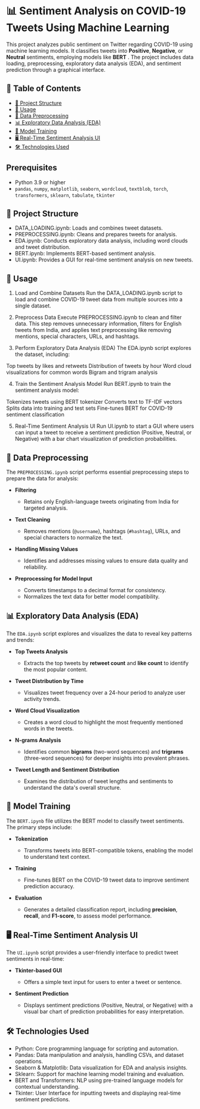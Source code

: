 # 📊 Sentiment Analysis on COVID-19 Tweets Using Machine Learning

This project analyzes public sentiment on Twitter regarding COVID-19 using machine learning models. It classifies tweets into **Positive**, **Negative**, or **Neutral** sentiments, employing models like **BERT** . The project includes data loading, preprocessing, exploratory data analysis (EDA), and sentiment prediction through a graphical interface.

## 📜 Table of Contents
- [📁 Project Structure](#project-structure)
- [🚀 Usage](#usage)
- [🧹 Data Preprocessing](#data-preprocessing)
- [📊 Exploratory Data Analysis (EDA)](#exploratory-data-analysis-eda)
- [🤖 Model Training](#model-training)
- [🖥️ Real-Time Sentiment Analysis UI](#real-time-sentiment-analysis-ui)
- [🛠️ Technologies Used](#-technologies-used)




## Prerequisites
- Python 3.9 or higher
- `pandas`, `numpy`, `matplotlib`, `seaborn`, `wordcloud`, `textblob`, `torch`, `transformers`, `sklearn`, `tabulate`, `tkinter`



## 📁 Project Structure

* DATA_LOADING.ipynb: Loads and combines tweet datasets.
* PREPROCESSING.ipynb: Cleans and prepares tweets for analysis.
* EDA.ipynb: Conducts exploratory data analysis, including word clouds and tweet distribution.
* BERT.ipynb: Implements BERT-based sentiment analysis.
* UI.ipynb: Provides a GUI for real-time sentiment analysis on new tweets.

## 🚀 Usage

1. Load and Combine Datasets
Run the DATA_LOADING.ipynb script to load and combine COVID-19 tweet data from multiple sources into a single dataset.

2. Preprocess Data
Execute PREPROCESSING.ipynb to clean and filter data. This step removes unnecessary information, filters for English tweets from India, and applies text preprocessing like removing mentions, special characters, URLs, and hashtags.

3. Perform Exploratory Data Analysis (EDA)
The EDA.ipynb script explores the dataset, including:

Top tweets by likes and retweets
Distribution of tweets by hour
Word cloud visualizations for common words
Bigram and trigram analysis

4. Train the Sentiment Analysis Model
Run BERT.ipynb to train the sentiment analysis model:

Tokenizes tweets using BERT tokenizer
Converts text to TF-IDF vectors
Splits data into training and test sets
Fine-tunes BERT for COVID-19 sentiment classification

5. Real-Time Sentiment Analysis UI
Run UI.ipynb to start a GUI where users can input a tweet to receive a sentiment prediction (Positive, Neutral, or Negative) with a bar chart visualization of prediction probabilities.
## 🧹 Data Preprocessing

The `PREPROCESSING.ipynb` script performs essential preprocessing steps to prepare the data for analysis:

- **Filtering**
  - Retains only English-language tweets originating from India for targeted analysis.

- **Text Cleaning**
  - Removes mentions (`@username`), hashtags (`#hashtag`), URLs, and special characters to normalize the text.

- **Handling Missing Values**
  - Identifies and addresses missing values to ensure data quality and reliability.

- **Preprocessing for Model Input**
  - Converts timestamps to a decimal format for consistency.
  - Normalizes the text data for better model compatibility.

## 📊 Exploratory Data Analysis (EDA)

The `EDA.ipynb` script explores and visualizes the data to reveal key patterns and trends:

- **Top Tweets Analysis**
  - Extracts the top tweets by **retweet count** and **like count** to identify the most popular content.

- **Tweet Distribution by Time**
  - Visualizes tweet frequency over a 24-hour period to analyze user activity trends.

- **Word Cloud Visualization**
  - Creates a word cloud to highlight the most frequently mentioned words in the tweets.

- **N-grams Analysis**
  - Identifies common **bigrams** (two-word sequences) and **trigrams** (three-word sequences) for deeper insights into prevalent phrases.

- **Tweet Length and Sentiment Distribution**
  - Examines the distribution of tweet lengths and sentiments to understand the data's overall structure.

## 🤖 Model Training

The `BERT.ipynb` file utilizes the BERT model to classify tweet sentiments. The primary steps include:

- **Tokenization**
  - Transforms tweets into BERT-compatible tokens, enabling the model to understand text context.

- **Training**
  - Fine-tunes BERT on the COVID-19 tweet data to improve sentiment prediction accuracy.

- **Evaluation**
  - Generates a detailed classification report, including **precision**, **recall**, and **F1-score**, to assess model performance.

## 🖥️ Real-Time Sentiment Analysis UI

The `UI.ipynb` script provides a user-friendly interface to predict tweet sentiments in real-time:

- **Tkinter-based GUI**
  - Offers a simple text input for users to enter a tweet or sentence.

- **Sentiment Prediction**
  - Displays sentiment predictions (Positive, Neutral, or Negative) with a visual bar chart of prediction probabilities for easy interpretation.

## 🛠️ Technologies Used

* Python: Core programming language for scripting and automation.
* Pandas: Data manipulation and analysis, handling CSVs, and dataset operations.
* Seaborn & Matplotlib: Data visualization for EDA and analysis insights.
* Sklearn: Support for machine learning model training and evaluation.
* BERT and Transformers: NLP using pre-trained language models for contextual understanding.
* Tkinter: User Interface for inputting tweets and displaying real-time sentiment predictions.
